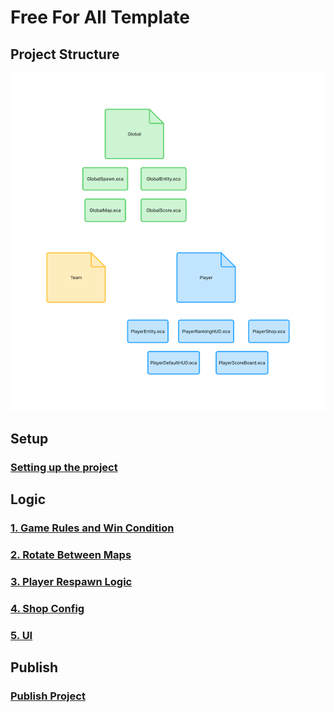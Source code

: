 # Free For All Template

## Project Structure

<img src ="./Images/structure.png" width = 700>

## Setup

### [Setting up the project](./Setup/setup.md)

## Logic 

### [1. Game Rules and Win Condition](./Logic/game_rules.md)

### [2. Rotate Between Maps](./Logic/map_rotate.md)

### [3. Player Respawn Logic](./Logic/player_respawn.md)

### [4. Shop Config](./Logic/shop_config.md)

### [5. UI](./Logic/ui.md)

## Publish

### [Publish Project](./Publish/publish.md)

